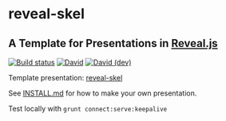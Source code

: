 # reveal-skel
## A Template for Presentations in [Reveal.js](https://github.com/hakimel/reveal.js/)

[![Build status](https://github.com/sermons/reveal-skel/actions/workflows/build.yml/badge.svg)](https://github.com/sermons/reveal-skel/actions/workflows/build.yml)
[![David](https://img.shields.io/david/sermons/reveal-skel)](https://david-dm.org/sermons/reveal-skel)
[![David (dev)](https://img.shields.io/david/dev/sermons/reveal-skel)](https://david-dm.org/sermons/reveal-skel?type=dev)

Template presentation: [reveal-skel](https://github.com/sermons/reveal-skel)

See [INSTALL.md](INSTALL.md)
for how to make your own presentation.

Test locally with `grunt connect:serve:keepalive`
